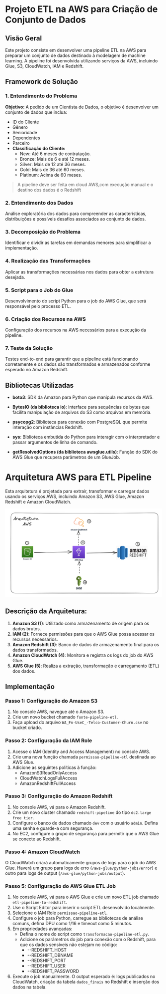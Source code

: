 # Projeto ETL na AWS para Criação de Conjunto de Dados

## Visão Geral

Este projeto consiste em desenvolver uma pipeline ETL na AWS para preparar um conjunto de dados destinado à modelagem de machine learning. A pipeline foi desenvolvida utilizando serviços da AWS, incluindo Glue, S3, CloudWatch, IAM e Redshift.

## Framework de Solução

### 1. Entendimento do Problema

**Objetivo:** A pedido de um Cientista de Dados, o objetivo é desenvolver um conjunto de dados que inclua:

- ID do Cliente
- Gênero
- Senioridade
- Dependentes
- Parceiro
- **Classificação do Cliente:**
  - New: Até 6 meses de contratação.
  - Bronze: Mais de 6 e até 12 meses.
  - Silver: Mais de 12 até 36 meses.
  - Gold: Mais de 36 até 60 meses.
  - Platinum: Acima de 60 meses.

> A pipeline deve ser feita em cloud AWS,com execução manual e o destino dos dados é o Redshift

### 2. Entendimento dos Dados

Análise exploratória dos dados para compreender as características, distribuições e possíveis desafios associados ao conjunto de dados.

### 3. Decomposição do Problema

Identificar e dividir as tarefas em demandas menores para simplificar a implementação.

### 4. Realização das Transformações

Aplicar as transformações necessárias nos dados para obter a estrutura desejada.

### 5. Script para o Job do Glue

Desenvolvimento do script Python para o job do AWS Glue, que será responsável pelo processo ETL.

### 6. Criação dos Recursos na AWS

Configuração dos recursos na AWS necessários para a execução da pipeline.

### 7. Teste da Solução

Testes end-to-end para garantir que a pipeline está funcionando corretamente e os dados são transformados e armazenados conforme esperado no Amazon Redshift.

## Bibliotecas Utilizadas

- **boto3**: SDK da Amazon para Python que manipula recursos da AWS.
  
- **BytesIO (da biblioteca io)**: Interface para sequências de bytes que facilita manipulação de arquivos do S3 como arquivos em memória.

- **psycopg2**: Biblioteca para conexão com PostgreSQL que permite interação com instâncias Redshift.
  
- **sys**: Biblioteca embutida do Python para interagir com o interpretador e passar argumentos de linha de comando.
  
- **getResolvedOptions (da biblioteca awsglue.utils)**: Função do SDK do AWS Glue que recupera parâmetros de um GlueJob.


# Arquitetura AWS para ETL Pipeline

Esta arquitetura é projetada para extrair, transformar e carregar dados usando os serviços AWS, incluindo Amazon S3, AWS Glue, Amazon Redshift e Amazon CloudWatch.

![Arquitetura AWS ETL Pipeline](https://github.com/cinthialet/etl-aws-pipeline/blob/main/arquitetura%20aws.png?raw=true)

## Descrição da Arquitetura:

1. **Amazon S3 (1)**: Utilizado como armazenamento de origem para os dados brutos.
2. **IAM (2)**: Fornece permissões para que o AWS Glue possa acessar os recursos necessários.
3. **Amazon Redshift (3)**: Banco de dados de armazenamento final para os dados transformados.
4. **Amazon CloudWatch (4)**: Monitora e registra os logs do job do AWS Glue.
5. **AWS Glue (5)**: Realiza a extração, transformação e carregamento (ETL) dos dados.

## Implementação

### **Passo 1: Configuração do Amazon S3**
1. No console AWS, navegue até o Amazon S3.
2. Crie um novo bucket chamado `fonte-pipeline-etl`.
3. Faça upload do arquivo `WA_Fn-UseC_-Telco-Customer-Churn.csv` no bucket criado.

### **Passo 2: Configuração da IAM Role**
1. Acesse o IAM (Identity and Access Management) no console AWS.
2. Crie uma nova função chamada `permissao-pipeline-etl` destinada ao AWS Glue.
3. Adicione as seguintes políticas à função:
    - AmazonS3ReadOnlyAccess
    - CloudWatchLogsFullAccess
    - AmazonRedshiftFullAccess

### **Passo 3: Configuração do Amazon Redshift**
1. No console AWS, vá para o Amazon Redshift.
2. Crie um novo cluster chamado `redshift-pipeline` do tipo `dc2.large free tier`.
3. Configure o banco de dados chamado `dev` com o usuário `admin`. Defina uma senha e guarde-a com segurança.
4. No EC2, configure o grupo de segurança para permitir que o AWS Glue se conecte ao Redshift.

### **Passo 4: Amazon CloudWatch**
O CloudWatch criará automaticamente grupos de logs para o job do AWS Glue. Haverá um grupo para logs de erro (`/aws-glue/python-jobs/error`) e outro para logs de output (`/aws-glue/python-jobs/output`).

### **Passo 5: Configuração do AWS Glue ETL Job**
1. No console AWS, vá para o AWS Glue e crie um novo ETL job chamado `etl-pipeline-to-redshift`.
2. Use o Script Editor para inserir o script ETL desenvolvido localmente.
3. Selecione o IAM Role `permissao-pipeline-etl`.
4. Configure o job para Python, carregue as bibliotecas de análise comuns, defina DPU como 1/16 e timeout como 5 minutos.
5. Em propriedades avançadas:
    - Defina o nome do script como `transformacao-pipeline-etl.py`.
    - Adicione os parâmetros do job para conexão com o Redshift, para que os dados sensíveis não estejam no código:
        - --REDSHIFT_HOST
        - --REDSHIFT_DBNAME
        - --REDSHIFT_PORT
        - --REDSHIFT_USER
        - --REDSHIFT_PASSWORD
6. Execute o job manualmente. O output esperado é: logs publicados no CloudWatch, criação da tabela `dados_finais` no Redshift e inserção dos dados na tabela.
